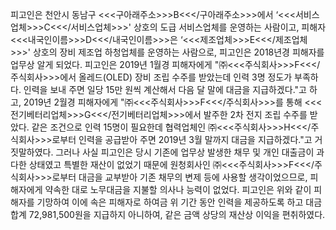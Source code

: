 피고인은 천안시 동남구 <<<구아래주소>>>B<<</구아래주소>>>에서 ‘<<<서비스업체>>>C<<</서비스업체>>>' 상호의 도급 서비스업체를 운영하는 사람이고, 피해자 <<<내국인이름>>>D<<</내국인이름>>>은 ‘<<<제조업체>>>E<<</제조업체>>>' 상호의 장비 제조업 하청업체를 운영하는 사람으로, 피고인은 2018년경 피해자를 업무상 알게 되었다.
피고인은 2019년 1월경 피해자에게 "㈜<<<주식회사>>>F<<</주식회사>>>에서 올레드(OLED) 장비 조립 수주를 받았는데 인력 3명 정도가 부족하다. 인력을 보내 주면 일당 15만 원씩 계산해서 다음 달 말에 대금을 지급하겠다."고 하고, 2019년 2월경 피해자에게 "㈜<<<주식회사>>>F<<</주식회사>>>를 통해 <<<전기베터리업체>>>G<<</전기베터리업체>>>에서 발주한 2차 전지 조립 수주를 받았다. 같은 조건으로 인력 15명이 필요한데 협력업체인 ㈜<<<주식회사>>>H<<</주식회사>>>로부터 인력을 공급받아 주면 2019년 3월 말까지 대금을 지급하겠다."고 거짓말하였다.
그러나 사실 피고인은 당시 기존에 업무상 발생한 채무 및 개인 대출금이 과다한 상태였고 특별한 재산이 없었기 때문에 원청회사인 ㈜<<<주식회사>>>F<<</주식회사>>>로부터 대금을 교부받아 기존 채무의 변제 등에 사용할 생각이었으므로, 피해자에게 약속한 대로 노무대금을 지불할 의사나 능력이 없었다.
피고인은 위와 같이 피해자를 기망하여 이에 속은 피해자로 하여금 위 기간 동안 인력을 제공하도록 하고 대금 합계 72,981,500원을 지급하지 아니하여, 같은 금액 상당의 재산상 이익을 편취하였다.